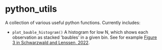 # python_utils
A collection of various useful python functions. Currently includes:

- `plot_bauble_histogram()` A histogram for low N, which shows each observation as stacked 'baubles' in a given bin. See for example [Figure 3 in Schwarzwald and Lenssen, 2022](https://www.pnas.org/doi/full/10.1073/pnas.2208095119).
